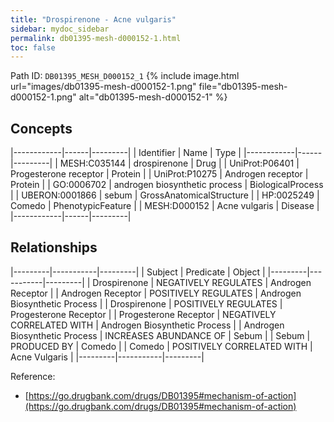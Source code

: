 ```yaml
---
title: "Drospirenone - Acne vulgaris"
sidebar: mydoc_sidebar
permalink: db01395-mesh-d000152-1.html
toc: false 
---
```



Path ID: `DB01395_MESH_D000152_1`
{% include image.html url="images/db01395-mesh-d000152-1.png" file="db01395-mesh-d000152-1.png" alt="db01395-mesh-d000152-1" %}

## Concepts

|------------|------|---------|
| Identifier | Name | Type    |
|------------|------|---------|
| MESH:C035144 | drospirenone | Drug |
| UniProt:P06401 | Progesterone receptor | Protein |
| UniProt:P10275 | Androgen receptor | Protein |
| GO:0006702 | androgen biosynthetic process | BiologicalProcess |
| UBERON:0001866 | sebum | GrossAnatomicalStructure |
| HP:0025249 | Comedo | PhenotypicFeature |
| MESH:D000152 | Acne vulgaris | Disease |
|------------|------|---------|

## Relationships

|---------|-----------|---------|
| Subject | Predicate | Object  |
|---------|-----------|---------|
| Drospirenone | NEGATIVELY REGULATES | Androgen Receptor |
| Androgen Receptor | POSITIVELY REGULATES | Androgen Biosynthetic Process |
| Drospirenone | POSITIVELY REGULATES | Progesterone Receptor |
| Progesterone Receptor | NEGATIVELY CORRELATED WITH | Androgen Biosynthetic Process |
| Androgen Biosynthetic Process | INCREASES ABUNDANCE OF | Sebum |
| Sebum | PRODUCED BY | Comedo |
| Comedo | POSITIVELY CORRELATED WITH | Acne Vulgaris |
|---------|-----------|---------|

Reference: 
  - [https://go.drugbank.com/drugs/DB01395#mechanism-of-action](https://go.drugbank.com/drugs/DB01395#mechanism-of-action)
